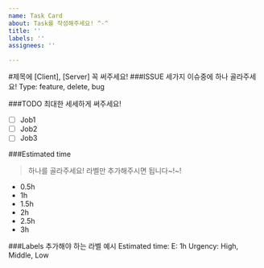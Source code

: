 ```yaml
---
name: Task Card
about: Task를 작성해주세요! ^-^
title: ''
labels: ''
assignees: ''

---
```


#제목에 [Client], [Server] 꼭 써주세요!
###ISSUE 세가지 이슈중에 하나 골라주세요!
Type: feature, delete, bug

###TODO 최대한 세세하게 써주세요!
- [ ]  Job1
- [ ]  Job2
- [ ]  Job3

###Estimated time
> 하나를 골라주세요! 라벨만 추가해주시면 됩니다~!~!
- 0.5h
- 1h
- 1.5h
- 2h
- 2.5h
- 3h

###Labels 추가해야 하는 라벨 예시
Estimated time: E: 1h
Urgency: High, Middle, Low

